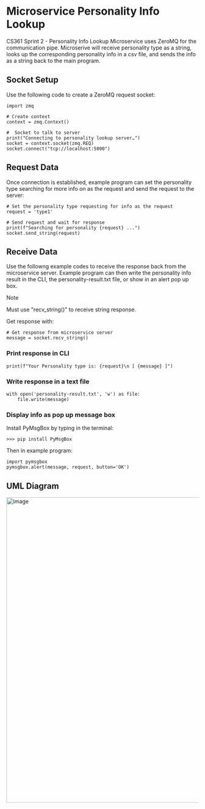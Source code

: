 # Microservice Personality Info Lookup

CS361 Sprint 2 - Personality Info Lookup Microservice uses ZeroMQ for the communication pipe. Microserive will receive personality type as a string, looks up the corresponding personality info in a csv file, and sends the info as a string back to the main program.

## Socket Setup

Use the following code to create a ZeroMQ request socket:

```
import zmq

# Create context
context = zmq.Context()

#  Socket to talk to server
print("Connecting to personality lookup server…")
socket = context.socket(zmq.REQ)
socket.connect("tcp://localhost:5000")
```

## Request Data

Once connection is established, example program can set the personality type searching for more info on as the request and send the request to the server:

```
# Set the personality type requesting for info as the request
request = 'type1'

# Send request and wait for response
print(f"Searching for personality {request} ...")
socket.send_string(request)
```

## Receive Data

Use the followng example codes to receive the response back from the microservice server. Example program can then write the personality info result in the CLI, the personality-result.txt file, or show in an alert pop up box.
> [!Note]
> Must use "recv_string()" to receive string response.

Get response with:
```
# Get response from microservice server
message = socket.recv_string()
```
### Print response in CLI
```
print(f"Your Personality type is: {request}\n [ {message} ]")
```

###  Write response in a text file
```
with open('personality-result.txt', 'w') as file:
    file.write(message)
```
### Display info as pop up message box

Install PyMsgBox by typing in the terminal:
```
>>> pip install PyMsgBox
```
Then in example program:
```
import pymsgbox
pymsgbox.alert(message, request, button='OK')
```


## UML Diagram
<img width="799" alt="image" src="https://github.com/kellyayong/Microservice-Info-lookup/assets/73264187/4b0d7ab9-0100-4e2c-9035-4564a35c52d8">

